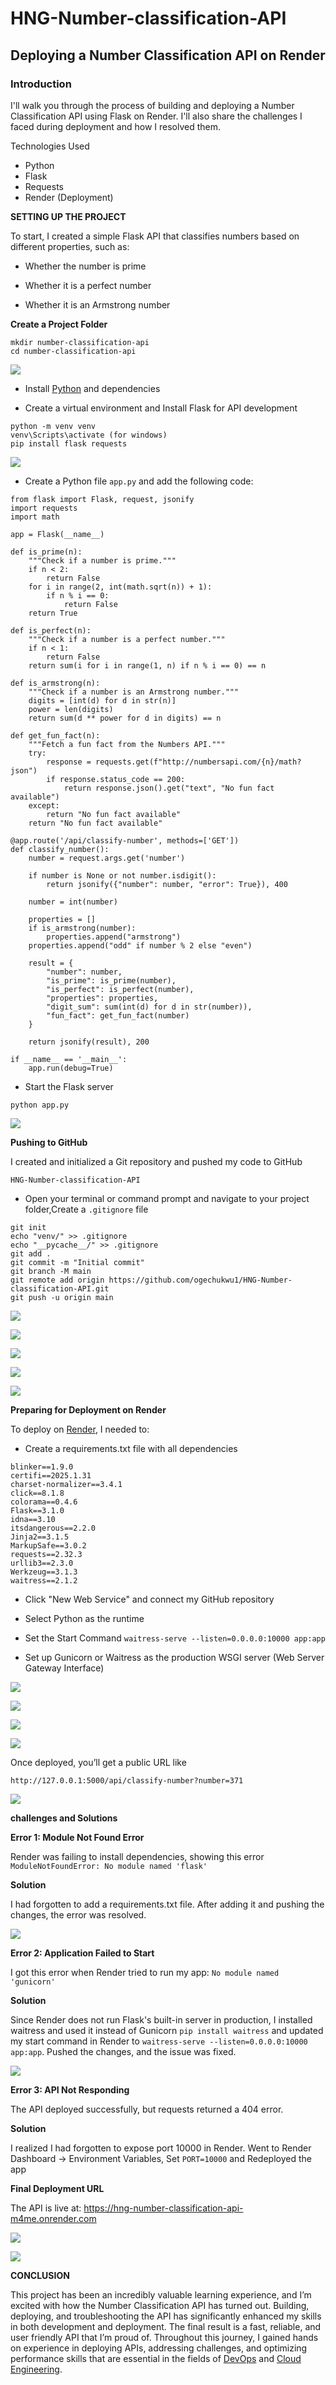 # HNG-Number-classification-API


## Deploying a Number Classification API on Render


### Introduction

I'll walk you through the process of building and deploying a Number Classification API using Flask on Render. I'll also share the challenges I faced during deployment and how I resolved them. 


Technologies Used

- Python
- Flask
- Requests
- Render (Deployment)



__SETTING UP THE PROJECT__

To start, I created a simple Flask API that classifies numbers based on different properties, such as:

- Whether the number is prime

- Whether it is a perfect number

- Whether it is an Armstrong number


__Create a Project Folder__

```
mkdir number-classification-api
cd number-classification-api

```
![](./images/1.png)


- Install [Python](https://www.python.org/downloads/) and dependencies

- Create a virtual environment and Install Flask for API development

```
python -m venv venv
venv\Scripts\activate (for windows)
pip install flask requests
```
![](./images/6.png)

- Create a Python file `app.py` and add the following code:

```
from flask import Flask, request, jsonify
import requests
import math

app = Flask(__name__)

def is_prime(n):
    """Check if a number is prime."""
    if n < 2:
        return False
    for i in range(2, int(math.sqrt(n)) + 1):
        if n % i == 0:
            return False
    return True

def is_perfect(n):
    """Check if a number is a perfect number."""
    if n < 1:
        return False
    return sum(i for i in range(1, n) if n % i == 0) == n

def is_armstrong(n):
    """Check if a number is an Armstrong number."""
    digits = [int(d) for d in str(n)]
    power = len(digits)
    return sum(d ** power for d in digits) == n

def get_fun_fact(n):
    """Fetch a fun fact from the Numbers API."""
    try:
        response = requests.get(f"http://numbersapi.com/{n}/math?json")
        if response.status_code == 200:
            return response.json().get("text", "No fun fact available")
    except:
        return "No fun fact available"
    return "No fun fact available"

@app.route('/api/classify-number', methods=['GET'])
def classify_number():
    number = request.args.get('number')

    if number is None or not number.isdigit():
        return jsonify({"number": number, "error": True}), 400

    number = int(number)
    
    properties = []
    if is_armstrong(number):
        properties.append("armstrong")
    properties.append("odd" if number % 2 else "even")

    result = {
        "number": number,
        "is_prime": is_prime(number),
        "is_perfect": is_perfect(number),
        "properties": properties,
        "digit_sum": sum(int(d) for d in str(number)),
        "fun_fact": get_fun_fact(number)
    }

    return jsonify(result), 200

if __name__ == '__main__':
    app.run(debug=True)
```

- Start the Flask server


`python app.py`

![](./images/7.png)


__Pushing to GitHub__

I created and initialized a Git repository and pushed my code to GitHub

`HNG-Number-classification-API`

- Open your terminal or command prompt and navigate to your project folder,Create a `.gitignore` file

```
git init
echo "venv/" >> .gitignore
echo "__pycache__/" >> .gitignore
git add .
git commit -m "Initial commit"
git branch -M main
git remote add origin https://github.com/ogechukwu1/HNG-Number-classification-API.git
git push -u origin main

```

![](./images/9.png)

![](./images/10.png)

![](./images/11.png)

![](./images/12.png)

![](./images/13.png)



__Preparing for Deployment on Render__

To deploy on [Render](https://dashboard.render.com/), I needed to:

- Create a requirements.txt file with all dependencies

```
blinker==1.9.0
certifi==2025.1.31
charset-normalizer==3.4.1
click==8.1.8
colorama==0.4.6
Flask==3.1.0
idna==3.10
itsdangerous==2.2.0
Jinja2==3.1.5
MarkupSafe==3.0.2
requests==2.32.3
urllib3==2.3.0
Werkzeug==3.1.3
waitress==2.1.2
```

- Click "New Web Service" and connect my GitHub repository

- Select Python as the runtime

- Set the Start Command `waitress-serve --listen=0.0.0.0:10000 app:app`

- Set up Gunicorn or Waitress as the production WSGI server (Web Server Gateway Interface)


![](./images/2.png)

![](./images/3.png)

![](./images/4.png)

![](./images/5.png)

Once deployed, you’ll get a public URL like

`http://127.0.0.1:5000/api/classify-number?number=371`



![](./images/14.png)



__challenges and Solutions__

__Error 1: Module Not Found Error__

Render was failing to install dependencies, showing this error `ModuleNotFoundError: No module named 'flask'`

__Solution__

I had forgotten to add a requirements.txt file. After adding it and pushing the changes, the error was resolved.



![](./images/16.png)


__Error 2: Application Failed to Start__


I got this error when Render tried to run my app: `No module named 'gunicorn'`

__Solution__

Since Render does not run Flask's built-in server in production, I installed waitress and used it instead of Gunicorn `pip install waitress` and updated my start command in Render to `waitress-serve --listen=0.0.0.0:10000 app:app`. Pushed the changes, and the issue was fixed.



![](./images/15.png)



__Error 3: API Not Responding__

The API deployed successfully, but requests returned a 404 error.

__Solution__

I realized I had forgotten to expose port 10000 in Render. Went to Render Dashboard → Environment Variables, Set `PORT=10000` and Redeployed the app





__Final Deployment URL__

The API is live at: https://hng-number-classification-api-m4me.onrender.com


![](./images/18.png)

![](./images/17.png)


__CONCLUSION__

This project has been an incredibly valuable learning experience, and I’m excited with how the Number Classification API has turned out. Building, deploying, and troubleshooting the API has significantly enhanced my skills in both development and deployment. The final result is a fast, reliable, and user friendly API that I’m proud of.
Throughout this journey, I gained hands on experience in deploying APIs, addressing challenges, and optimizing performance skills that are essential in the fields of [DevOps](https://hng.tech/hire/devops-engineers) and [Cloud Engineering](https://hng.tech/hire/cloud-engineers).



















































































































































































































































































































